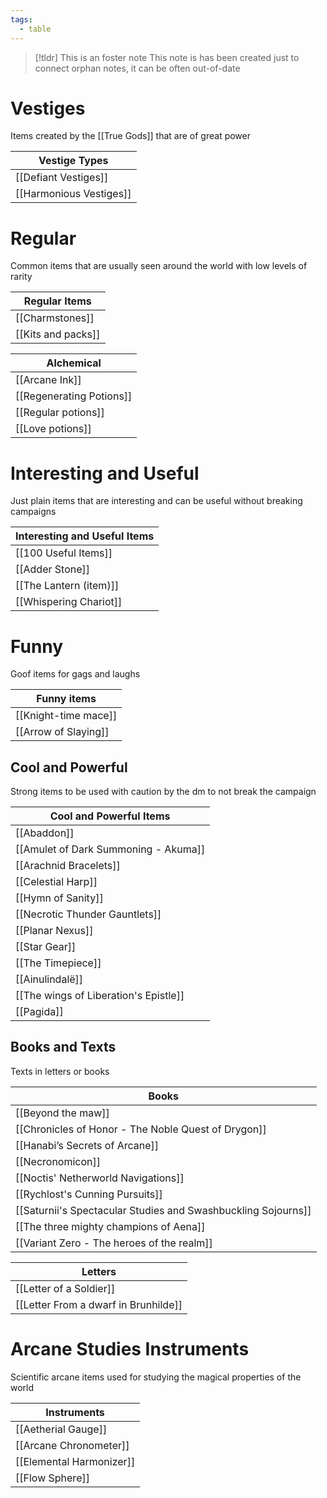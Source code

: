 ```yaml
---
tags:
  - table
---
```

> [!tldr] This is an foster note
> This note is has been created just to connect orphan notes, it can be often out-of-date

# Vestiges 
Items created by the [[True Gods]] that are of great power

| Vestige Types           |
| ----------------------- |
| [[Defiant Vestiges]]    |
| [[Harmonious Vestiges]] |

# Regular
Common items that are usually seen around the world with low levels of rarity

| Regular Items            |
| ------------------------ |
| [[Charmstones]]          |
| [[Kits and packs]]       |

| Alchemical               |
| ------------------------ |
| [[Arcane Ink]]           |
| [[Regenerating Potions]] |
| [[Regular potions]]      |
| [[Love potions]]         |

# Interesting and Useful
Just plain items that are interesting and can be useful without breaking campaigns

| Interesting and Useful Items |
| ---------------------------- |
| [[100 Useful Items]]         |
| [[Adder Stone]]              |
| [[The Lantern (item)]]       |
| [[Whispering Chariot]]       |

# Funny
Goof items for gags and laughs

| Funny items          |
| -------------------- |
| [[Knight-time mace]] |
| [[Arrow of Slaying]] |


## Cool and Powerful
Strong items to be used with caution by the dm to not break the campaign

| Cool and Powerful Items               |
| ------------------------------------- |
| [[Abaddon]]                           |
| [[Amulet of Dark Summoning - Akuma]]  |
| [[Arachnid Bracelets]]                |
| [[Celestial Harp]]                    |
| [[Hymn of Sanity]]                    |
| [[Necrotic Thunder Gauntlets]]        |
| [[Planar Nexus]]                      |
| [[Star Gear]]                         |
| [[The Timepiece]]                     |
| [[Ainulindalë]]                       |
| [[The wings of Liberation's Epistle]] |
| [[Pagida]]                            |


## Books and Texts
Texts in letters or books

| Books                                                         |
| ------------------------------------------------------------- |
| [[Beyond the maw]]                                            |
| [[Chronicles of Honor - The Noble Quest of Drygon]]           |
| [[Hanabi’s Secrets of Arcane]]                                |
| [[Necronomicon]]                                              |
| [[Noctis' Netherworld Navigations]]                           |
| [[Rychlost's Cunning Pursuits]]                               |
| [[Saturnii's Spectacular Studies and Swashbuckling Sojourns]] |
| [[The three mighty champions of Aena]]                        |
| [[Variant Zero - The heroes of the realm]]                    |

| Letters                 |
| ----------------------- |
| [[Letter of a Soldier]] |
| [[Letter From a dwarf in Brunhilde]]                        |


# Arcane Studies Instruments
Scientific arcane items used for studying the magical properties of the world

| Instruments              |
| ------------------------ |
| [[Aetherial Gauge]]      |
| [[Arcane Chronometer]]   |
| [[Elemental Harmonizer]] |
| [[Flow Sphere]]                         |